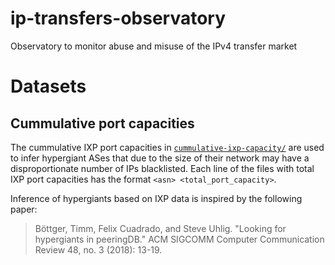 # ip-transfers-observatory

Observatory to monitor abuse and misuse of the IPv4 transfer market

# Datasets

## Cummulative port capacities

The cummulative IXP port capacities in [`cummulative-ixp-capacity/`](https://github.com/vgiotsas/ip-transfers-observatory/tree/master/cummulative-ixp-capacity) are used to infer hypergiant ASes that due to the size of their network may have a disproportionate number of IPs blacklisted.
Each line of the files with total IXP port capacities has the format `<asn> <total_port_capacity>`.

Inference of hypergiants based on IXP data is inspired by the following paper:

> Böttger, Timm, Felix Cuadrado, and Steve Uhlig. "Looking for hypergiants in peeringDB." ACM SIGCOMM Computer Communication Review 48, no. 3 (2018): 13-19.
